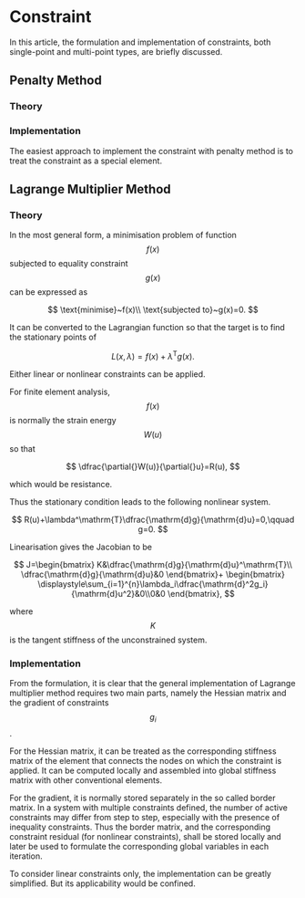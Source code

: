 # Constraint

In this article, the formulation and implementation of constraints, both single-point and multi-point types, are briefly discussed.

## Penalty Method

### Theory

### Implementation

The easiest approach to implement the constraint with penalty method is to treat the constraint as a special element.

## Lagrange Multiplier Method

### Theory

In the most general form, a minimisation problem of function $$f(x)$$ subjected to equality constraint $$g(x)$$ can be expressed as

$$
\text{minimise}~f(x)\\
\text{subjected to}~g(x)=0.
$$

It can be converted to the Lagrangian function so that the target is to find the stationary points of

$$
L(x,\lambda)=f(x)+\lambda^\mathrm{T}g(x).
$$

Either linear or nonlinear constraints can be applied.

For finite element analysis, $$f(x)$$ is normally the strain energy $$W(u)$$ so that

$$
\dfrac{\partial{}W(u)}{\partial{}u}=R(u),
$$

which would be resistance.

Thus the stationary condition leads to the following nonlinear system.

$$
R(u)+\lambda^\mathrm{T}\dfrac{\mathrm{d}g}{\mathrm{d}u}=0,\qquad
g=0.
$$

Linearisation gives the Jacobian to be

$$
J=\begin{bmatrix}
K&\dfrac{\mathrm{d}g}{\mathrm{d}u}^\mathrm{T}\\
\dfrac{\mathrm{d}g}{\mathrm{d}u}&0
\end{bmatrix}+
\begin{bmatrix}
\displaystyle\sum_{i=1}^{n}\lambda_i\dfrac{\mathrm{d}^2g_i}{\mathrm{d}u^2}&0\\0&0
\end{bmatrix},
$$

where $$K$$ is the tangent stiffness of the unconstrained system.

### Implementation

From the formulation, it is clear that the general implementation of Lagrange multiplier method requires two main parts, namely the Hessian matrix and the gradient of constraints $$g_i$$.

For the Hessian matrix, it can be treated as the corresponding stiffness matrix of the element that connects the nodes on which the constraint is applied. It can be computed locally and assembled into global stiffness matrix with other conventional elements.

For the gradient, it is normally stored separately in the so called border matrix. In a system with multiple constraints defined, the number of active constraints may differ from step to step, especially with the presence of inequality constraints. Thus the border matrix, and the corresponding constraint residual (for nonlinear constraints), shall be stored locally and later be used to formulate the corresponding global variables in each iteration.

To consider linear constraints only, the implementation can be greatly simplified. But its applicability would be confined.